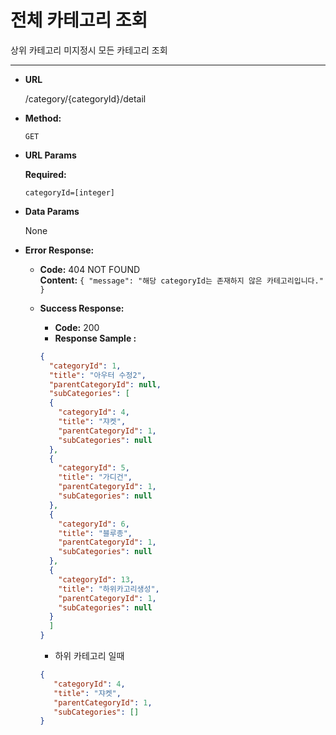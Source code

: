 # **전체 카테고리 조회**

상위 카테고리 미지정시 모든 카테고리 조회

---

* **URL**

  /category/{categoryId}/detail

* **Method:**

  `GET`


* **URL Params** 

  **Required:**

  `categoryId=[integer]`

* **Data Params**

  None

* **Error Response:**

  * **Code:** 404 NOT FOUND <br />
    **Content:** `{ "message": "해당 categoryId는 존재하지 않은 카테고리입니다." }`

  * **Success Response:**

      * **Code:** 200 <br />
      * **Response Sample :**

    ```json
    {
      "categoryId": 1,
      "title": "아우터 수정2",
      "parentCategoryId": null,
      "subCategories": [
      {
        "categoryId": 4,
        "title": "쟈켓",
        "parentCategoryId": 1,
        "subCategories": null
      },
      {
        "categoryId": 5,
        "title": "가디건",
        "parentCategoryId": 1,
        "subCategories": null
      },
      {
        "categoryId": 6,
        "title": "블루종",
        "parentCategoryId": 1,
        "subCategories": null
      },
      {
        "categoryId": 13,
        "title": "하위카고리생성",
        "parentCategoryId": 1,
        "subCategories": null
      }
      ]
    }
    ```
    - 하위 카테고리 일때 
    ```json
    {
       "categoryId": 4,
       "title": "쟈켓",
       "parentCategoryId": 1,
       "subCategories": []
    }
    ```
